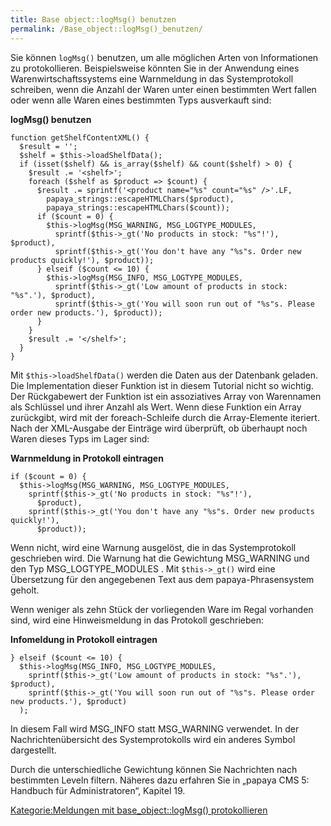 ```yaml
---
title: Base object::logMsg() benutzen
permalink: /Base_object::logMsg()_benutzen/
---
```


Sie können `logMsg()` benutzen, um alle möglichen Arten von Informationen zu protokollieren. Beispielsweise könnten Sie in der Anwendung eines Warenwirtschaftssystems eine Warnmeldung in das Systemprotokoll schreiben, wenn die Anzahl der Waren unter einen bestimmten Wert fallen oder wenn alle Waren eines bestimmten Typs ausverkauft sind:

**logMsg() benutzen**

~~~~ {.php}
function getShelfContentXML() {
  $result = '';
  $shelf = $this->loadShelfData();
  if (isset($shelf) && is_array($shelf) && count($shelf) > 0) {
    $result .= '<shelf>';
    foreach ($shelf as $product => $count) {
      $result .= sprintf('<product name="%s" count="%s" />'.LF,
        papaya_strings::escapeHTMLChars($product),
        papaya_strings::escapeHTMLChars($count));
      if ($count = 0) {
        $this->logMsg(MSG_WARNING, MSG_LOGTYPE_MODULES,
          sprintf($this->_gt('No products in stock: "%s"!'), $product),
          sprintf($this->_gt('You don't have any "%s"s. Order new products quickly!'), $product));
      } elseif ($count <= 10) {
        $this->logMsg(MSG_INFO, MSG_LOGTYPE_MODULES,
          sprintf($this->_gt('Low amount of products in stock: "%s".'), $product),
          sprintf($this->_gt('You will soon run out of "%s"s. Please order new products.'), $product));
      }
    }
    $result .= '</shelf>';
  }
}
~~~~

Mit `$this->loadShelfData()` werden die Daten aus der Datenbank geladen. Die Implementation dieser Funktion ist in diesem Tutorial nicht so wichtig. Der Rückgabewert der Funktion ist ein assoziatives Array von Warennamen als Schlüssel und ihrer Anzahl als Wert. Wenn diese Funktion ein Array zurückgibt, wird mit der foreach-Schleife durch die Array-Elemente iteriert. Nach der XML-Ausgabe der Einträge wird überprüft, ob überhaupt noch Waren dieses Typs im Lager sind:

**Warnmeldung in Protokoll eintragen**

~~~~ {.php}
if ($count = 0) {
  $this->logMsg(MSG_WARNING, MSG_LOGTYPE_MODULES,
    sprintf($this->_gt('No products in stock: "%s"!'),
      $product),
    sprintf($this->_gt('You don't have any "%s"s. Order new products quickly!'),
      $product));
~~~~

Wenn nicht, wird eine Warnung ausgelöst, die in das Systemprotokoll geschrieben wird. Die Warnung hat die Gewichtung MSG_WARNING und den Typ MSG_LOGTYPE_MODULES . Mit `$this->_gt()` wird eine Übersetzung für den angegebenen Text aus dem papaya-Phrasensystem geholt.

Wenn weniger als zehn Stück der vorliegenden Ware im Regal vorhanden sind, wird eine Hinweismeldung in das Protokoll geschrieben:

**Infomeldung in Protokoll eintragen**

~~~~ {.php}
} elseif ($count <= 10) {
  $this->logMsg(MSG_INFO, MSG_LOGTYPE_MODULES,
    sprintf($this->_gt('Low amount of products in stock: "%s".'), $product),
    sprintf($this->_gt('You will soon run out of "%s"s. Please order new products.'), $product)
  );
~~~~

In diesem Fall wird MSG_INFO statt MSG_WARNING verwendet. In der Nachrichtenübersicht des Systemprotokolls wird ein anderes Symbol dargestellt.

Durch die unterschiedliche Gewichtung können Sie Nachrichten nach bestimmten Leveln filtern. Näheres dazu erfahren Sie in „papaya CMS 5: Handbuch für Administratoren“, Kapitel 19.

[Kategorie:Meldungen mit base_object::logMsg() protokollieren](export_de/Kategorie:Meldungen_mit_base_object::logMsg()_protokollieren )